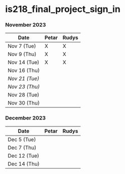# is218_final_project_sign_in

### November 2023

| Date        | Petar | Rudys |
|-------------|-----------|-----------|
| Nov 7 (Tue) |     X      |      X     |
| Nov 9 (Thu)|      X     |     X      |
| Nov 14 (Tue)|     X      |     X      |
| Nov 16 (Thu)|           |           |
| *Nov 21 (Tue)* |       |           |<!-- Skipped for Thanksgiving -->
| *Nov 23 (Thu)* |       |           |<!-- Skipped for Thanksgiving -->
| Nov 28 (Tue)|           |           |
| Nov 30 (Thu) |           |           |

### December 2023

| Date        | Petar | Rudys |
|-------------|-----------|-----------|
| Dec 5 (Tue) |           |           |
| Dec 7 (Thu) |           |           |
| Dec 12 (Tue)|           |           |
| Dec 14 (Thu)|           |           |
